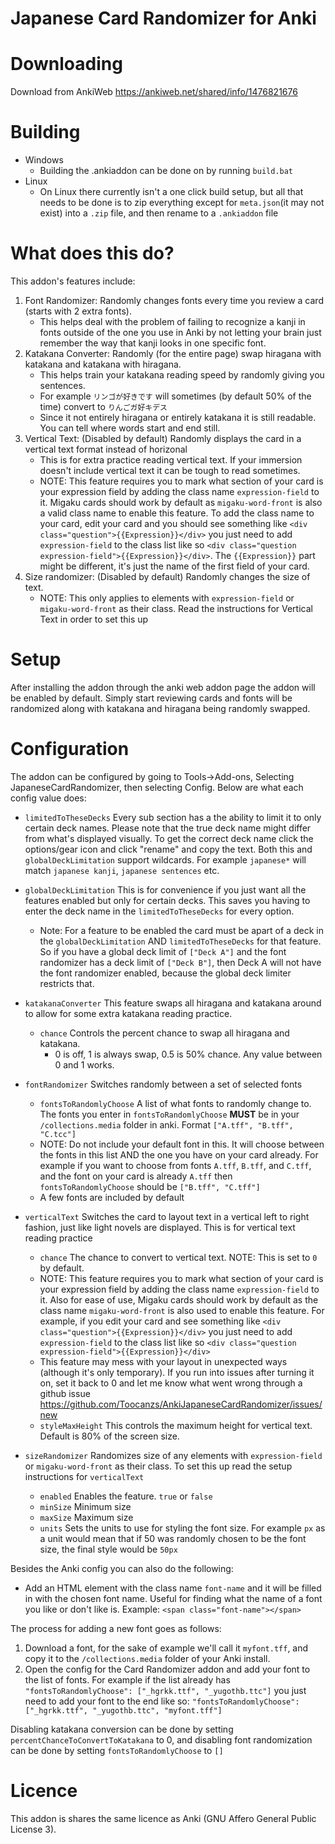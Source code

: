# Japanese Card Randomizer for Anki
# Downloading
Download from AnkiWeb https://ankiweb.net/shared/info/1476821676
# Building
* Windows
    * Building the .ankiaddon can be done on by running `build.bat`
* Linux
    * On Linux there currently isn't a one click build setup, but all that needs to be done is to zip everything except for `meta.json`(it may not exist) into a `.zip` file, and then rename to a `.ankiaddon` file
# What does this do?
This addon's features include:
1. Font Randomizer: Randomly changes fonts every time you review a card (starts with 2 extra fonts). 
   * This helps deal with the problem of failing to recognize a kanji in fonts outside of the one you use in Anki by not letting your brain just remember the way that kanji looks in one specific font.
2. Katakana Converter: Randomly (for the entire page) swap hiragana with katakana and katakana with hiragana.
   * This helps train your katakana reading speed by randomly giving you sentences. 
   * For example `リンゴが好きです` will sometimes (by default 50% of the time) convert to `りんごガ好キデス`
   * Since it not entirely hiragana or entirely katakana it is still readable. You can tell where words start and end still.
3. Vertical Text: (Disabled by default) Randomly displays the card in a vertical text format instead of horizonal
   * This is for extra practice reading vertical text. If your immersion doesn't include vertical text it can be tough to read sometimes.
   * NOTE: This feature requires you to mark what section of your card is your expression field by adding the class name `expression-field` to it. Migaku cards should work by default as `migaku-word-front` is also a valid class name to enable this feature. To add the class name to your card, edit your card and you should see something like `<div class="question">{{Expression}}</div>` you just need to add `expression-field` to the class list like so `<div class="question expression-field">{{Expression}}</div>`. The `{{Expression}}` part might be different, it's just the name of the first field of your card.
4. Size randomizer: (Disabled by default) Randomly changes the size of text.
   * NOTE: This only applies to elements with `expression-field` or `migaku-word-front` as their class. Read the instructions for Vertical Text in order to set this up

# Setup
After installing the addon through the anki web addon page the addon will be enabled by default. Simply start reviewing cards and fonts will be randomized along with katakana and hiragana being randomly swapped.

# Configuration
The addon can be configured by going to Tools->Add-ons, Selecting JapaneseCardRandomizer, then selecting Config.
Below are what each config value does:



* `limitedToTheseDecks` Every sub section has a the ability to limit it to only certain deck names. Please note that the true deck name might differ from what's displayed visually. To get the correct deck name click the options/gear icon and click "rename" and copy the text. Both this and `globalDeckLimitation` support wildcards. For example `japanese*` will match `japanese kanji`,  `japanese sentences` etc.
* `globalDeckLimitation` This is for convenience if you just want all the features enabled but only for certain decks. This saves you having to enter the deck name in the `limitedToTheseDecks` for every option. 
    * Note: For a feature to be enabled the card must be apart of a deck in the `globalDeckLimitation` AND `limitedToTheseDecks` for that feature.  So if you have a global deck limit of `["Deck A"]` and the font randomizer has a deck limit of `["Deck B"]`, then Deck A will not have the font randomizer enabled, because the global deck limiter restricts that.

* `katakanaConverter`  This feature swaps all hiragana and katakana around to allow for some extra katakana reading practice.
    *  `chance` Controls the percent chance to swap all hiragana and katakana. 
        * 0 is off, 1 is always swap, 0.5 is 50% chance. Any value between 0 and 1 works.
* `fontRandomizer` Switches randomly between a set of selected fonts
     * `fontsToRandomlyChoose` A list of what fonts to randomly change to. The fonts you enter in `fontsToRandomlyChoose`  **MUST** be in your `/collections.media` folder in anki. Format `["A.tff", "B.tff", "C.tcc"]`
     * NOTE: Do not include your default font in this. It will choose between the fonts in this list AND the one you have on your card already. For example if you want to choose from fonts `A.tff`, `B.tff`, and `C.tff`, and the font on your card is already `A.tff` then `fontsToRandomlyChoose` should be `["B.tff", "C.tff"]`
    * A few fonts are included by default
 
 * `verticalText` Switches the card to layout text in a vertical left to right fashion, just like light novels are displayed. This is for vertical text reading practice
    * `chance` The chance to convert to vertical text. NOTE: This is set to `0` by default.
    * NOTE: This feature requires you to mark what section of your card is your expression field by adding the class name `expression-field` to it. Also for ease of use, Migaku cards should work by default as the class name `migaku-word-front` is also used to enable this feature. For example, if you edit your card and see something like `<div class="question">{{Expression}}</div>` you just need to add `expression-field` to the class list like so `<div class="question expression-field">{{Expression}}</div>`
    * This feature may mess with your layout in unexpected ways (although it's only temporary). If you run into issues after turning it on, set it back to 0 and let me know what went wrong through a github issue https://github.com/Toocanzs/AnkiJapaneseCardRandomizer/issues/new
    * `styleMaxHeight` This controls the maximum height for vertical text. Default is 80% of the screen size.

* `sizeRandomizer` Randomizes size of any elements with `expression-field` or `migaku-word-front` as their class. To set this up read the setup instructions for `verticalText`
    * `enabled` Enables the feature. `true` or `false`
    * `minSize` Minimum size
    * `maxSize` Maximum size
    * `units` Sets the units to use for styling the font size. For example `px` as a unit would mean that if 50 was randomly chosen to be the font size, the final style would be `50px`


Besides the Anki config you can also do the following:
* Add an HTML element with the class name `font-name` and it will be filled in with the chosen font name. Useful for finding what the name of a font you like or don't like is. Example: `<span class="font-name"></span>`

The process for adding a new font goes as follows:
1. Download a font, for the sake of example we'll call it `myfont.tff`, and copy it to the `/collections.media` folder of your Anki install.
2. Open the config for the Card Randomizer addon and add your font to the list of fonts. For example if the list already has `"fontsToRandomlyChoose": ["_hgrkk.ttf", "_yugothb.ttc"]` you just need to add your font to the end like so: `"fontsToRandomlyChoose": ["_hgrkk.ttf", "_yugothb.ttc", "myfont.tff"]`

Disabling katakana conversion can be done by setting `percentChanceToConvertToKatakana` to 0, and disabling font randomization can be done by setting `fontsToRandomlyChoose` to `[]`

# Licence
This addon is shares the same licence as Anki (GNU Affero General Public License 3).
